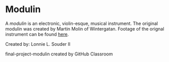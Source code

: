 # Modulin
A _modulin_ is an electronic, violin-esque, musical instrument. The original modulin was created by Martin Molin of Wintergatan.
Footage of the orignal instrument can be found [here](https://www.youtube.com/watch?v=MUdWeBYe3GY). 

Created by:
Lonnie L. Souder II

final-project-modulin created by GitHub Classroom
